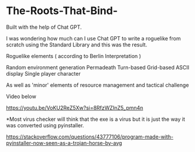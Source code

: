 # The-Roots-That-Bind-
Built with the help of Chat GPT. 

I was wondering how much can I use Chat GPT to write a roguelike from scratch using the Standard Library and this was the result.  

Roguelike elements ( according to Berlin Interpretation ) 

Random environment generation
Permadeath
Turn-based
Grid-based
ASCII display
Single player character

As well as 'minor' elements of resource management and tactical challenge 

Video below 

https://youtu.be/VoKU2ReZ5Xw?si=8RfzWZInZ5_pmn4n


*Most virus checker will think that the exe is a virus but it is just the way it was converted using pyinstaller. 

https://stackoverflow.com/questions/43777106/program-made-with-pyinstaller-now-seen-as-a-trojan-horse-by-avg
